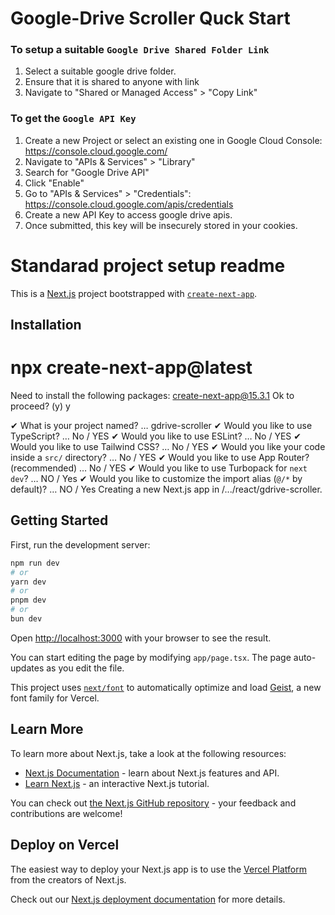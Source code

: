 # Google-Drive Scroller Quck Start

### To setup a suitable `Google Drive Shared Folder Link`
1. Select a suitable google drive folder. 
2. Ensure that it is shared to anyone with link
3. Navigate to "Shared or Managed Access" > "Copy Link"

### To get the `Google API Key`
1. Create a new Project or select an existing one in Google Cloud Console: https://console.cloud.google.com/ 
2. Navigate to "APIs & Services" > "Library"
3. Search for "Google Drive API"
4. Click "Enable"
5. Go to "APIs & Services" > "Credentials": https://console.cloud.google.com/apis/credentials 
6. Create a new API Key to access google drive apis.
7. Once submitted, this key will be insecurely stored in your cookies.




# Standarad project setup readme

This is a [Next.js](https://nextjs.org) project bootstrapped with [`create-next-app`](https://nextjs.org/docs/app/api-reference/cli/create-next-app).

## Installation
# npx create-next-app@latest
Need to install the following packages:
create-next-app@15.3.1
Ok to proceed? (y) y

✔ What is your project named? … gdrive-scroller
✔ Would you like to use TypeScript? … No / YES
✔ Would you like to use ESLint? … No / YES
✔ Would you like to use Tailwind CSS? … No / YES
✔ Would you like your code inside a `src/` directory? … No / YES
✔ Would you like to use App Router? (recommended) … No / YES
✔ Would you like to use Turbopack for `next dev`? … NO / Yes
✔ Would you like to customize the import alias (`@/*` by default)? … NO / Yes
Creating a new Next.js app in /.../react/gdrive-scroller.

## Getting Started

First, run the development server:

```bash
npm run dev
# or
yarn dev
# or
pnpm dev
# or
bun dev
```

Open [http://localhost:3000](http://localhost:3000) with your browser to see the result.

You can start editing the page by modifying `app/page.tsx`. The page auto-updates as you edit the file.

This project uses [`next/font`](https://nextjs.org/docs/app/building-your-application/optimizing/fonts) to automatically optimize and load [Geist](https://vercel.com/font), a new font family for Vercel.

## Learn More

To learn more about Next.js, take a look at the following resources:

- [Next.js Documentation](https://nextjs.org/docs) - learn about Next.js features and API.
- [Learn Next.js](https://nextjs.org/learn) - an interactive Next.js tutorial.

You can check out [the Next.js GitHub repository](https://github.com/vercel/next.js) - your feedback and contributions are welcome!

## Deploy on Vercel

The easiest way to deploy your Next.js app is to use the [Vercel Platform](https://vercel.com/new?utm_medium=default-template&filter=next.js&utm_source=create-next-app&utm_campaign=create-next-app-readme) from the creators of Next.js.

Check out our [Next.js deployment documentation](https://nextjs.org/docs/app/building-your-application/deploying) for more details.
